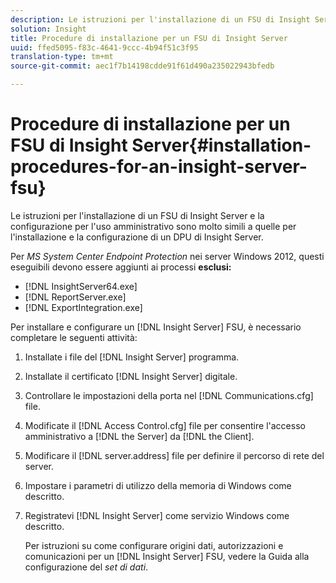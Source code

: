 ```yaml
---
description: Le istruzioni per l'installazione di un FSU di Insight Server e la configurazione per l'uso amministrativo sono molto simili a quelle per l'installazione e la configurazione di un DPU di Insight Server.
solution: Insight
title: Procedure di installazione per un FSU di Insight Server
uuid: ffed5095-f83c-4641-9ccc-4b94f51c3f95
translation-type: tm+mt
source-git-commit: aec1f7b14198cdde91f61d490a235022943bfedb

---
```



# Procedure di installazione per un FSU di Insight Server{#installation-procedures-for-an-insight-server-fsu}

Le istruzioni per l&#39;installazione di un FSU di Insight Server e la configurazione per l&#39;uso amministrativo sono molto simili a quelle per l&#39;installazione e la configurazione di un DPU di Insight Server.

Per *MS System Center Endpoint Protection* nei server Windows 2012, questi eseguibili devono essere aggiunti ai processi **esclusi:**

* [!DNL InsightServer64.exe]
* [!DNL ReportServer.exe]
* [!DNL ExportIntegration.exe]

Per installare e configurare un [!DNL Insight Server] FSU, è necessario completare le seguenti attività:

1. Installate i file del [!DNL Insight Server] programma.
1. Installate il certificato [!DNL Insight Server] digitale.
1. Controllare le impostazioni della porta nel [!DNL Communications.cfg] file.
1. Modificate il [!DNL Access Control.cfg] file per consentire l&#39;accesso amministrativo a [!DNL the Server] da [!DNL the Client].
1. Modificare il [!DNL server.address] file per definire il percorso di rete del server.
1. Impostare i parametri di utilizzo della memoria di Windows come descritto.
1. Registratevi [!DNL Insight Server] come servizio Windows come descritto.

   Per istruzioni su come configurare origini dati, autorizzazioni e comunicazioni per un [!DNL Insight Server] FSU, vedere la Guida alla configurazione del *set di dati*.

